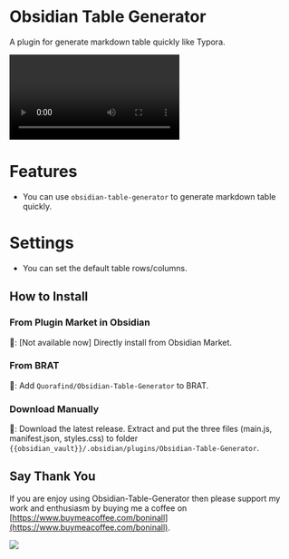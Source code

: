 # Obsidian Table Generator

A plugin for generate markdown table quickly like Typora.

![example](https://raw.githubusercontent.com/quorafind/obsidian-table-generator/master/media/example.mp4)

# Features

- You can use `obsidian-table-generator` to generate markdown table quickly.

# Settings

- You can set the default table rows/columns.

## How to Install

### From Plugin Market in Obsidian

💜: [Not available now] Directly install from Obsidian Market.

### From BRAT

🚗: Add `Quorafind/Obsidian-Table-Generator` to BRAT.

### Download Manually

🚚: Download the latest release. Extract and put the three files (main.js, manifest.json, styles.css) to
folder `{{obsidian_vault}}/.obsidian/plugins/Obsidian-Table-Generator`.

## Say Thank You

If you are enjoy using Obsidian-Table-Generator then please support my work and enthusiasm by buying me a coffee
on [https://www.buymeacoffee.com/boninall](https://www.buymeacoffee.com/boninall).

<a href="https://www.buymeacoffee.com/boninall"><img src="https://img.buymeacoffee.com/button-api/?text=Buy me a coffee&emoji=&slug=boninall&button_colour=6495ED&font_colour=ffffff&font_family=Lato&outline_colour=000000&coffee_colour=FFDD00"></a>

